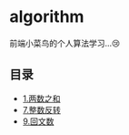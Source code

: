 # algorithm

前端小菜鸟的个人算法学习...:cry:

## 目录

- [1.两数之和](./leetcode/1.两数之和/twoSum.ts)
- [7.整数反转](./leetcode/7.整数反转/reverse.ts)
- [9.回文数](./leetcode/9.回文数/isPalindrome.ts)
